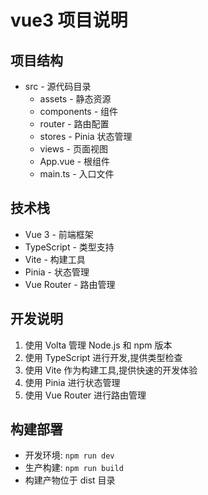 # vue3 项目说明

## 项目结构
- src - 源代码目录
  - assets - 静态资源
  - components - 组件
  - router - 路由配置
  - stores - Pinia 状态管理
  - views - 页面视图
  - App.vue - 根组件
  - main.ts - 入口文件

## 技术栈
- Vue 3 - 前端框架
- TypeScript - 类型支持
- Vite - 构建工具
- Pinia - 状态管理
- Vue Router - 路由管理

## 开发说明
1. 使用 Volta 管理 Node.js 和 npm 版本
2. 使用 TypeScript 进行开发,提供类型检查
3. 使用 Vite 作为构建工具,提供快速的开发体验
4. 使用 Pinia 进行状态管理
5. 使用 Vue Router 进行路由管理

## 构建部署
- 开发环境: `npm run dev`
- 生产构建: `npm run build`
- 构建产物位于 dist 目录